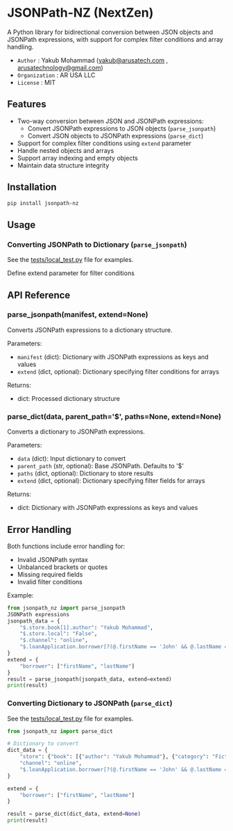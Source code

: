 # JSONPath-NZ (NextZen)

A Python library for bidirectional conversion between JSON objects and JSONPath expressions, with support for complex filter conditions and array handling.
- `Author` : Yakub Mohammad (yakub@arusatech.com , arusatechnology@gmail.com)
- `Organization` : AR USA LLC
- `License` : MIT

## Features

- Two-way conversion between JSON and JSONPath expressions:
  - Convert JSONPath expressions to JSON objects (`parse_jsonpath`)
  - Convert JSON objects to JSONPath expressions (`parse_dict`)
- Support for complex filter conditions using `extend` parameter
- Handle nested objects and arrays
- Support array indexing and empty objects
- Maintain data structure integrity

## Installation

```bash
pip install jsonpath-nz
```

## Usage

### Converting JSONPath to Dictionary (`parse_jsonpath`)

See the [tests/local_test.py](tests/local_test.py) file for examples.

Define extend parameter for filter conditions


## API Reference

### parse_jsonpath(manifest, extend=None)

Converts JSONPath expressions to a dictionary structure.

Parameters:
- `manifest` (dict): Dictionary with JSONPath expressions as keys and values
- `extend` (dict, optional): Dictionary specifying filter conditions for arrays

Returns:
- dict: Processed dictionary structure



### parse_dict(data, parent_path='$', paths=None, extend=None)

Converts a dictionary to JSONPath expressions.

Parameters:
- `data` (dict): Input dictionary to convert
- `parent_path` (str, optional): Base JSONPath. Defaults to '$'
- `paths` (dict, optional): Dictionary to store results
- `extend` (dict, optional): Dictionary specifying filter fields for arrays

Returns:
- dict: Dictionary with JSONPath expressions as keys and values


## Error Handling

Both functions include error handling for:
- Invalid JSONPath syntax
- Unbalanced brackets or quotes
- Missing required fields
- Invalid filter conditions

Example:

```python
from jsonpath_nz import parse_jsonpath
JSONPath expressions
jsonpath_data = {
    "$.store.book[1].author": "Yakub Mohammad",
    "$.store.local": "False",
    "$.channel": "online",
    "$.loanApplication.borrower[?(@.firstName == 'John' && @.lastName == 'Doe')].contact": "9876543210"
}
extend = {
    "borrower": ["firstName", "lastName"]
}
result = parse_jsonpath(jsonpath_data, extend=extend)
print(result)
```

### Converting Dictionary to JSONPath (`parse_dict`)

See  the [tests/local_test.py](tests/local_test.py) file for examples.

```python
from jsonpath_nz import parse_dict

# Dictionary to convert
dict_data = {
    "store": {"book": [{"author": "Yakub Mohammad"}, {"category": "Fiction"}]},
    "channel": "online",
    "$.loanApplication.borrower[?(@.firstName == 'John' && @.lastName == 'Doe')].contact": "9876543210"
}

extend = {
    "borrower": ["firstName", "lastName"]
}

result = parse_dict(dict_data, extend=None)
print(result)
```
